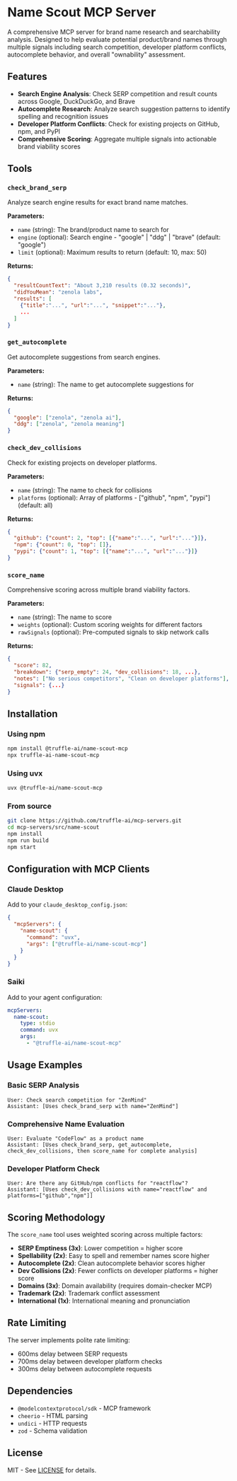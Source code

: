 # Name Scout MCP Server

A comprehensive MCP server for brand name research and searchability analysis. Designed to help evaluate potential product/brand names through multiple signals including search competition, developer platform conflicts, autocomplete behavior, and overall "ownability" assessment.

## Features

- **Search Engine Analysis**: Check SERP competition and result counts across Google, DuckDuckGo, and Brave
- **Autocomplete Research**: Analyze search suggestion patterns to identify spelling and recognition issues
- **Developer Platform Conflicts**: Check for existing projects on GitHub, npm, and PyPI
- **Comprehensive Scoring**: Aggregate multiple signals into actionable brand viability scores

## Tools

### `check_brand_serp`
Analyze search engine results for exact brand name matches.

**Parameters:**
- `name` (string): The brand/product name to search for
- `engine` (optional): Search engine - "google" | "ddg" | "brave" (default: "google")
- `limit` (optional): Maximum results to return (default: 10, max: 50)

**Returns:**
```json
{
  "resultCountText": "About 3,210 results (0.32 seconds)",
  "didYouMean": "zenola labs",
  "results": [
    {"title":"...", "url":"...", "snippet":"..."},
    ...
  ]
}
```

### `get_autocomplete`
Get autocomplete suggestions from search engines.

**Parameters:**
- `name` (string): The name to get autocomplete suggestions for

**Returns:**
```json
{
  "google": ["zenola", "zenola ai"],
  "ddg": ["zenola", "zenola meaning"]
}
```

### `check_dev_collisions`
Check for existing projects on developer platforms.

**Parameters:**
- `name` (string): The name to check for collisions
- `platforms` (optional): Array of platforms - ["github", "npm", "pypi"] (default: all)

**Returns:**
```json
{
  "github": {"count": 2, "top": [{"name":"...", "url":"..."}]},
  "npm": {"count": 0, "top": []},
  "pypi": {"count": 1, "top": [{"name":"...", "url":"..."}]}
}
```

### `score_name`
Comprehensive scoring across multiple brand viability factors.

**Parameters:**
- `name` (string): The name to score
- `weights` (optional): Custom scoring weights for different factors
- `rawSignals` (optional): Pre-computed signals to skip network calls

**Returns:**
```json
{
  "score": 82,
  "breakdown": {"serp_empty": 24, "dev_collisions": 18, ...},
  "notes": ["No serious competitors", "Clean on developer platforms"],
  "signals": {...}
}
```

## Installation

### Using npm
```bash
npm install @truffle-ai/name-scout-mcp
npx truffle-ai-name-scout-mcp
```

### Using uvx
```bash
uvx @truffle-ai/name-scout-mcp
```

### From source
```bash
git clone https://github.com/truffle-ai/mcp-servers.git
cd mcp-servers/src/name-scout
npm install
npm run build
npm start
```

## Configuration with MCP Clients

### Claude Desktop
Add to your `claude_desktop_config.json`:

```json
{
  "mcpServers": {
    "name-scout": {
      "command": "uvx",
      "args": ["@truffle-ai/name-scout-mcp"]
    }
  }
}
```

### Saiki
Add to your agent configuration:

```yaml
mcpServers:
  name-scout:
    type: stdio
    command: uvx
    args:
      - "@truffle-ai/name-scout-mcp"
```

## Usage Examples

### Basic SERP Analysis
```
User: Check search competition for "ZenMind"
Assistant: [Uses check_brand_serp with name="ZenMind"]
```

### Comprehensive Name Evaluation
```
User: Evaluate "CodeFlow" as a product name
Assistant: [Uses check_brand_serp, get_autocomplete, check_dev_collisions, then score_name for complete analysis]
```

### Developer Platform Check
```
User: Are there any GitHub/npm conflicts for "reactflow"?
Assistant: [Uses check_dev_collisions with name="reactflow" and platforms=["github","npm"]]
```

## Scoring Methodology

The `score_name` tool uses weighted scoring across multiple factors:

- **SERP Emptiness (3x)**: Lower competition = higher score
- **Spellability (2x)**: Easy to spell and remember names score higher
- **Autocomplete (2x)**: Clean autocomplete behavior scores higher
- **Dev Collisions (2x)**: Fewer conflicts on developer platforms = higher score
- **Domains (3x)**: Domain availability (requires domain-checker MCP)
- **Trademark (2x)**: Trademark conflict assessment
- **International (1x)**: International meaning and pronunciation

## Rate Limiting

The server implements polite rate limiting:
- 600ms delay between SERP requests
- 700ms delay between developer platform checks
- 300ms delay between autocomplete requests

## Dependencies

- `@modelcontextprotocol/sdk` - MCP framework
- `cheerio` - HTML parsing
- `undici` - HTTP requests
- `zod` - Schema validation

## License

MIT - See [LICENSE](../../LICENSE) for details.